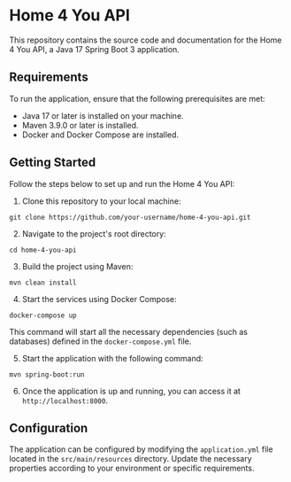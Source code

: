# Home 4 You API

This repository contains the source code and documentation for the Home 4 You API, a Java 17 Spring Boot 3 application.

## Requirements

To run the application, ensure that the following prerequisites are met:

- Java 17 or later is installed on your machine.
- Maven 3.9.0 or later is installed.
- Docker and Docker Compose are installed.

## Getting Started

Follow the steps below to set up and run the Home 4 You API:

1. Clone this repository to your local machine:

```shell
git clone https://github.com/your-username/home-4-you-api.git
```

2. Navigate to the project's root directory:

```shell
cd home-4-you-api
```

3. Build the project using Maven:

```shell
mvn clean install
```

4. Start the services using Docker Compose:
```shell
docker-compose up
```

This command will start all the necessary dependencies (such as databases) defined in the `docker-compose.yml` file.

5. Start the application with the following command:
```shell
mvn spring-boot:run
```
6. Once the application is up and running, you can access it at `http://localhost:8000`.

## Configuration

The application can be configured by modifying the `application.yml` file located in the `src/main/resources` directory. Update the necessary properties according to your environment or specific requirements.
